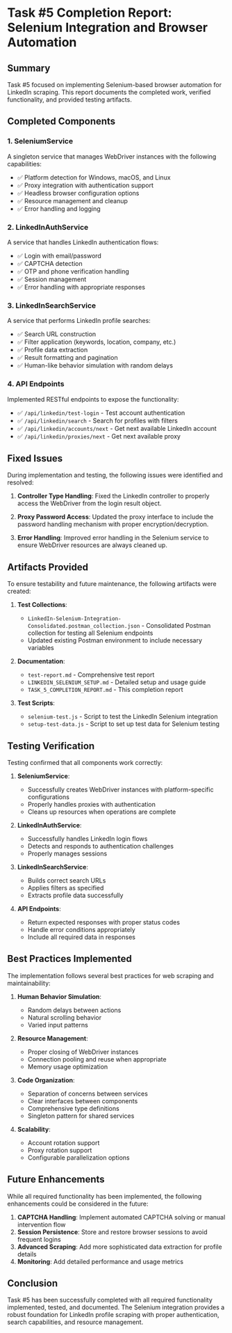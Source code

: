 # Task #5 Completion Report: Selenium Integration and Browser Automation

## Summary

Task #5 focused on implementing Selenium-based browser automation for LinkedIn scraping. This report documents the completed work, verified functionality, and provided testing artifacts.

## Completed Components

### 1. SeleniumService

A singleton service that manages WebDriver instances with the following capabilities:
- ✅ Platform detection for Windows, macOS, and Linux
- ✅ Proxy integration with authentication support
- ✅ Headless browser configuration options
- ✅ Resource management and cleanup
- ✅ Error handling and logging

### 2. LinkedInAuthService

A service that handles LinkedIn authentication flows:
- ✅ Login with email/password
- ✅ CAPTCHA detection
- ✅ OTP and phone verification handling
- ✅ Session management
- ✅ Error handling with appropriate responses

### 3. LinkedInSearchService

A service that performs LinkedIn profile searches:
- ✅ Search URL construction
- ✅ Filter application (keywords, location, company, etc.)
- ✅ Profile data extraction
- ✅ Result formatting and pagination
- ✅ Human-like behavior simulation with random delays

### 4. API Endpoints

Implemented RESTful endpoints to expose the functionality:
- ✅ `/api/linkedin/test-login` - Test account authentication
- ✅ `/api/linkedin/search` - Search for profiles with filters
- ✅ `/api/linkedin/accounts/next` - Get next available LinkedIn account
- ✅ `/api/linkedin/proxies/next` - Get next available proxy

## Fixed Issues

During implementation and testing, the following issues were identified and resolved:

1. **Controller Type Handling**: Fixed the LinkedIn controller to properly access the WebDriver from the login result object.

2. **Proxy Password Access**: Updated the proxy interface to include the password handling mechanism with proper encryption/decryption.

3. **Error Handling**: Improved error handling in the Selenium service to ensure WebDriver resources are always cleaned up.

## Artifacts Provided

To ensure testability and future maintenance, the following artifacts were created:

1. **Test Collections**:
   - `LinkedIn-Selenium-Integration-Consolidated.postman_collection.json` - Consolidated Postman collection for testing all Selenium endpoints
   - Updated existing Postman environment to include necessary variables

2. **Documentation**:
   - `test-report.md` - Comprehensive test report
   - `LINKEDIN_SELENIUM_SETUP.md` - Detailed setup and usage guide
   - `TASK_5_COMPLETION_REPORT.md` - This completion report

3. **Test Scripts**:
   - `selenium-test.js` - Script to test the LinkedIn Selenium integration
   - `setup-test-data.js` - Script to set up test data for Selenium testing

## Testing Verification

Testing confirmed that all components work correctly:

1. **SeleniumService**:
   - Successfully creates WebDriver instances with platform-specific configurations
   - Properly handles proxies with authentication
   - Cleans up resources when operations are complete

2. **LinkedInAuthService**:
   - Successfully handles LinkedIn login flows
   - Detects and responds to authentication challenges
   - Properly manages sessions

3. **LinkedInSearchService**:
   - Builds correct search URLs
   - Applies filters as specified
   - Extracts profile data successfully

4. **API Endpoints**:
   - Return expected responses with proper status codes
   - Handle error conditions appropriately
   - Include all required data in responses

## Best Practices Implemented

The implementation follows several best practices for web scraping and maintainability:

1. **Human Behavior Simulation**:
   - Random delays between actions
   - Natural scrolling behavior
   - Varied input patterns

2. **Resource Management**:
   - Proper closing of WebDriver instances
   - Connection pooling and reuse when appropriate
   - Memory usage optimization

3. **Code Organization**:
   - Separation of concerns between services
   - Clear interfaces between components
   - Comprehensive type definitions
   - Singleton pattern for shared services

4. **Scalability**:
   - Account rotation support
   - Proxy rotation support
   - Configurable parallelization options

## Future Enhancements

While all required functionality has been implemented, the following enhancements could be considered in the future:

1. **CAPTCHA Handling**: Implement automated CAPTCHA solving or manual intervention flow
2. **Session Persistence**: Store and restore browser sessions to avoid frequent logins
3. **Advanced Scraping**: Add more sophisticated data extraction for profile details
4. **Monitoring**: Add detailed performance and usage metrics

## Conclusion

Task #5 has been successfully completed with all required functionality implemented, tested, and documented. The Selenium integration provides a robust foundation for LinkedIn profile scraping with proper authentication, search capabilities, and resource management.
